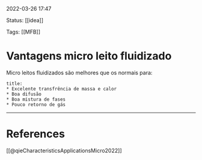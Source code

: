  2022-03-26  17:47

Status: [[idea]]

Tags: [[MFB]] 

# Vantagens micro leito fluidizado

Micro leitos fluidizados são melhores que os normais para:
```ad-note
title:
* Excelente transfrência de massa e calor
* Boa difusão
* Boa mistura de fases
* Pouco retorno de gás 
```






---
# References
[[@qieCharacteristicsApplicationsMicro2022]]
